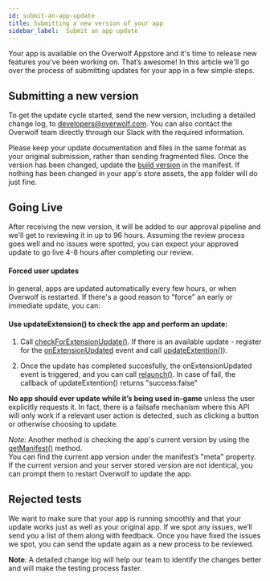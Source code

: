 ```yaml
---
id: submit-an-app-update
title: Submitting a new version of your app
sidebar_label:  Submit an app update
---
```


Your app is available on the Overwolf Appstore and it's time to release new features you've been working on. That’s awesome! In this article we'll go over the process of submitting updates for your app in a few simple steps.

## Submitting a new version

To get the update cycle started, send the new version, including a detailed change log, to [developers@overwolf.com](mailto:developers@overwolf.com). You can also contact the Overwolf team directly through our Slack with the required information.  

Please keep your update documentation and files in the same format as your original submission, rather than sending fragmented files.
Once the version has been changed, update the [build version](../api/manifest-json#meta-object) in the manifest. If nothing has been changed in your app's store assets, the app folder will do just fine.

## Going Live

After receiving the new version, it will be added to our approval pipeline and we'll get to reviewing it in up to 96 hours. Assuming the review process goes well and no issues were spotted, you can expect your approved update to go live 4-8 hours after completing our review. 

#### Forced user updates

In general, apps are updated automatically every few hours, or when Overwolf is restarted. 
If there's a good reason to "force" an early or immediate update, you can:

#### Use updateExtension() to check the app and perform an update:

  1. Call [checkForExtensionUpdate()](../api/overwolf-extensions#checkforextensionupdatecallback). If there is an available update - register for the [onExtensionUpdated]() event and call [updateExtention()](../api/overwolf-extensions#updateextensioncallback)).

  2. Once the update has completed succesfully, the onExtensionUpdated event is triggered, and you can call [relaunch()](../api/overwolf-extensions#relaunch). In case of fail, the callback of updateExtention() returns "success:false"

**No app should ever update while it’s being used in-game** unless the user explicitly requests it. In fact, there is a failsafe mechanism where this API will only work if a relevant user action is detected, such as clicking a button or otherwise choosing to update.

*Note:* Another method is checking the app's current version by using the [getManifest()](../api/overwolf-extension-current#getmanifestcallback) method.  
You can find the current app version under the manifest’s "meta" property. If the current version and your server stored version are not identical, you can prompt them to restart Overwolf to update the app.

## Rejected tests

We want to make sure that your app is running smoothly and that your update works just as well as your original app. If we spot any issues, we’ll send you a list of them along with feedback. Once you have fixed the issues we spot, you can send the update again as a new process to be reviewed.

**Note**: A detailed change log will help our team to identify the changes better and will make the testing process faster.
